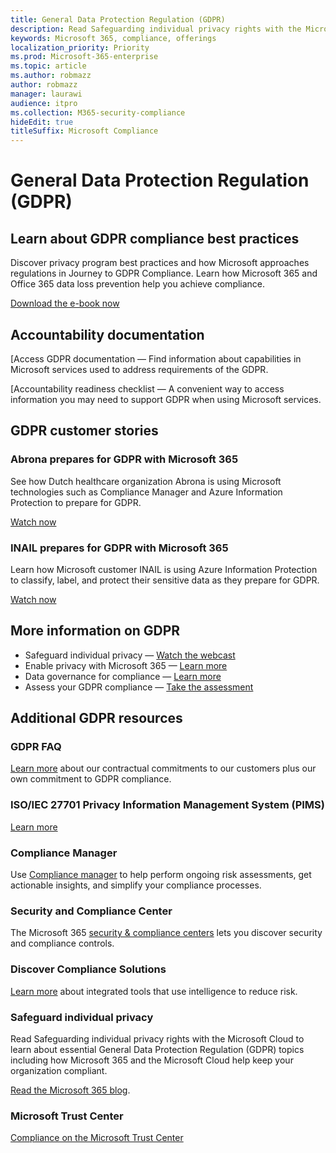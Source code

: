 ```yaml
---
title: General Data Protection Regulation (GDPR)
description: Read Safeguarding individual privacy rights with the Microsoft Cloud to learn about essential General Data Protection Regulation (GDPR) topics including how Microsoft 365 and the Microsoft Cloud help keep your organization compliant.
keywords: Microsoft 365, compliance, offerings
localization_priority: Priority
ms.prod: Microsoft-365-enterprise
ms.topic: article
ms.author: robmazz
author: robmazz
manager: laurawi
audience: itpro
ms.collection: M365-security-compliance
hideEdit: true
titleSuffix: Microsoft Compliance
---
```


# General Data Protection Regulation (GDPR)

## Learn about GDPR compliance best practices

Discover privacy program best practices and how Microsoft approaches regulations in Journey to GDPR Compliance. Learn how Microsoft 365 and Office 365 data loss prevention help you achieve compliance.

[Download the e-book now](https://go.microsoft.com/fwlink/p/?linkid=2048383)

## Accountability documentation

[Access GDPR documentation — Find information about capabilities in Microsoft services used to address requirements of the GDPR.

[Accountability readiness checklist — A convenient way to access information you may need to support GDPR when using Microsoft services.

## GDPR customer stories

### Abrona prepares for GDPR with Microsoft 365

See how Dutch healthcare organization Abrona is using Microsoft technologies such as Compliance Manager and Azure Information Protection to prepare for GDPR.

[Watch now](https://go.microsoft.com/fwlink/p/?linkid=2048705)

### INAIL prepares for GDPR with Microsoft 365

Learn how Microsoft customer INAIL is using Azure Information Protection to classify, label, and protect their sensitive data as they prepare for GDPR.

[Watch now](https://go.microsoft.com/fwlink/p/?linkid=2048894)

## More information on GDPR

- Safeguard individual privacy — [Watch the webcast](https://go.microsoft.com/fwlink/p/?linkid=2048711)
- Enable privacy with Microsoft 365 — [Learn more](https://go.microsoft.com/fwlink/p/?linkid=2048712)
- Data governance for compliance — [Learn more](https://go.microsoft.com/fwlink/p/?linkid=2052751)
- Assess your GDPR compliance — [Take the assessment](https://go.microsoft.com/fwlink/?linkid=2048712)

## Additional GDPR resources

### GDPR FAQ

[Learn more](https://www.microsoft.com/trust-center/privacy/gdpr-faqs) about our contractual commitments to our customers plus our own commitment to GDPR compliance.

### ISO/IEC 27701 Privacy Information Management System (PIMS)

[Learn more](offering-iso-27701.md)

### Compliance Manager

Use [Compliance manager](https://go.microsoft.com/fwlink/p/?linkid=2048390) to help perform ongoing risk assessments, get actionable insights, and simplify your compliance processes.

### Security and Compliance Center

The Microsoft 365 [security & compliance centers](https://docs.microsoft.com/microsoft-365/security/office-365-security/microsoft-security-and-compliance) lets you discover security and compliance controls.

### Discover Compliance Solutions

[Learn more](https://products.office.com/business/security-and-compliance/compliance-solutions) about integrated tools that use intelligence to reduce risk.

### Safeguard individual privacy

Read Safeguarding individual privacy rights with the Microsoft Cloud to learn about essential General Data Protection Regulation (GDPR) topics including how Microsoft 365 and the Microsoft Cloud help keep your organization compliant.

[Read the Microsoft 365 blog](https://go.microsoft.com/fwlink/p/?linkid=2048733).

### Microsoft Trust Center

[Compliance on the Microsoft Trust Center](https://www.microsoft.com/trust-center/compliance/compliance-overview)
